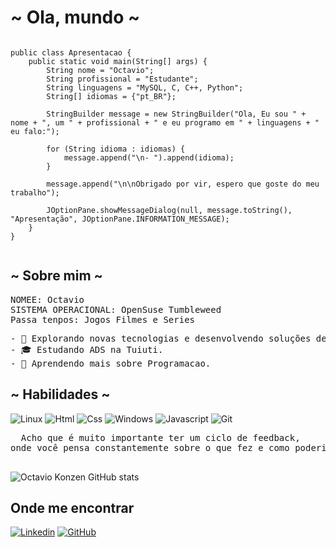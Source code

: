 <h1>~ Ola, mundo ~</h1>

```import javax.swing.JOptionPane;

public class Apresentacao {
    public static void main(String[] args) {
        String nome = "Octavio";
        String profissional = "Estudante";
        String linguagens = "MySQL, C, C++, Python";
        String[] idiomas = {"pt_BR"};

        StringBuilder message = new StringBuilder("Ola, Eu sou " + nome + ", um " + profissional + " e eu programo em " + linguagens + " eu falo:");

        for (String idioma : idiomas) {
            message.append("\n- ").append(idioma);
        }

        message.append("\n\nObrigado por vir, espero que goste do meu trabalho");

        JOptionPane.showMessageDialog(null, message.toString(), "Apresentação", JOptionPane.INFORMATION_MESSAGE);
    }
}


```
<h2> ~ Sobre mim ~ </h2>

<pre>
NOMEE: Octavio
SISTEMA OPERACIONAL: OpenSuse Tumbleweed
Passa tenpos: Jogos Filmes e Series
</pre>

<pre>
- 🤔 Explorando novas tecnologias e desenvolvendo soluções de software.
- 🎓 Estudando ADS na Tuiuti.
- 🌱 Aprendendo mais sobre Programacao.
</pre>



<h2> ~  Habilidades  ~</h2>

![Linux](https://img.shields.io/badge/Linux-121011?style=for-the-badge&logo=linux&logoColor=white)
![Html](https://img.shields.io/badge/HTML-121011?style=for-the-badge&logo=html5&logoColor=white)
![Css](https://img.shields.io/badge/CSS-121011?&style=for-the-badge&logo=css3&logoColor=white)
![Windows](https://img.shields.io/badge/WINDOWS-121011?style=for-the-badge&logo=windows&logoColor=white)
![Javascript](https://img.shields.io/badge/JavaScript-121011?style=for-the-badge&logo=javascript&logoColor=white)
![Git](https://img.shields.io/badge/GIT-121011?style=for-the-badge&logo=git&logoColor=white)


<pre>
  Acho que é muito importante ter um ciclo de feedback, 
onde você pensa constantemente sobre o que fez e como poderia fazer melhor.
  </pre>
  
![Octavio Konzen GitHub stats](https://github-readme-stats.vercel.app/api?username=OctavioKonzen\&rank_icon=percentile)

## Onde me encontrar

[![Linkedin](https://img.shields.io/badge/-username-blue?style=flat-square&logo=Linkedin&logoColor=white&link=Octavio)](https://www.linkedin.com/in/octavio-konzen-4684a522b/)
[![GitHub](https://img.shields.io/github/followers/iuricode?label=follow&style=social)](https://github.com/OctavioKonzen)
